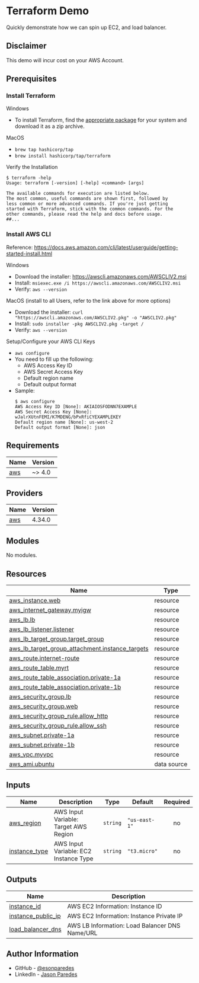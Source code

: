 # Terraform Demo

Quickly demonstrate how we can spin up EC2, and load balancer.

## Disclaimer

This demo will incur cost on your AWS Account.

## Prerequisites
### Install Terraform
Windows
 - To install Terraform, find the [appropriate package](https://www.terraform.io/downloads) for your system and download it as a zip archive.

MacOS
 - `brew tap hashicorp/tap`
 - `brew install hashicorp/tap/terraform`

Verify the Installation
```
$ terraform -help
Usage: terraform [-version] [-help] <command> [args]

The available commands for execution are listed below.
The most common, useful commands are shown first, followed by
less common or more advanced commands. If you're just getting
started with Terraform, stick with the common commands. For the
other commands, please read the help and docs before usage.
##...
```

### Install AWS CLI
Reference: https://docs.aws.amazon.com/cli/latest/userguide/getting-started-install.html

Windows
 - Download the installer: https://awscli.amazonaws.com/AWSCLIV2.msi
 - Install: `msiexec.exe /i https://awscli.amazonaws.com/AWSCLIV2.msi`
 - Verify: `aws --version`

MacOS (install to all Users, refer to the link above for more options)
 - Download the installer: `curl "https://awscli.amazonaws.com/AWSCLIV2.pkg" -o "AWSCLIV2.pkg"`
 - Install: `sudo installer -pkg AWSCLIV2.pkg -target /`
 - Verify: `aws --version`

Setup/Configure your AWS CLI Keys
 - `aws configure`
 - You need to fill up the following:
    - AWS Access Key ID
    - AWS Secret Access Key
    - Default region name
    - Default output format
 - Sample:
    ```
    $ aws configure
    AWS Access Key ID [None]: AKIAIOSFODNN7EXAMPLE
    AWS Secret Access Key [None]: wJalrXUtnFEMI/K7MDENG/bPxRfiCYEXAMPLEKEY
    Default region name [None]: us-west-2
    Default output format [None]: json
    ```

## Requirements

| Name | Version |
|------|---------|
| <a name="requirement_aws"></a> [aws](#requirement\_aws) | ~> 4.0 |

## Providers

| Name | Version |
|------|---------|
| <a name="provider_aws"></a> [aws](#provider\_aws) | 4.34.0 |

## Modules

No modules.

## Resources

| Name | Type |
|------|------|
| [aws_instance.web](https://registry.terraform.io/providers/hashicorp/aws/latest/docs/resources/instance) | resource |
| [aws_internet_gateway.myigw](https://registry.terraform.io/providers/hashicorp/aws/latest/docs/resources/internet_gateway) | resource |
| [aws_lb.lb](https://registry.terraform.io/providers/hashicorp/aws/latest/docs/resources/lb) | resource |
| [aws_lb_listener.listener](https://registry.terraform.io/providers/hashicorp/aws/latest/docs/resources/lb_listener) | resource |
| [aws_lb_target_group.target_group](https://registry.terraform.io/providers/hashicorp/aws/latest/docs/resources/lb_target_group) | resource |
| [aws_lb_target_group_attachment.instance_targets](https://registry.terraform.io/providers/hashicorp/aws/latest/docs/resources/lb_target_group_attachment) | resource |
| [aws_route.internet-route](https://registry.terraform.io/providers/hashicorp/aws/latest/docs/resources/route) | resource |
| [aws_route_table.myrt](https://registry.terraform.io/providers/hashicorp/aws/latest/docs/resources/route_table) | resource |
| [aws_route_table_association.private-1a](https://registry.terraform.io/providers/hashicorp/aws/latest/docs/resources/route_table_association) | resource |
| [aws_route_table_association.private-1b](https://registry.terraform.io/providers/hashicorp/aws/latest/docs/resources/route_table_association) | resource |
| [aws_security_group.lb](https://registry.terraform.io/providers/hashicorp/aws/latest/docs/resources/security_group) | resource |
| [aws_security_group.web](https://registry.terraform.io/providers/hashicorp/aws/latest/docs/resources/security_group) | resource |
| [aws_security_group_rule.allow_http](https://registry.terraform.io/providers/hashicorp/aws/latest/docs/resources/security_group_rule) | resource |
| [aws_security_group_rule.allow_ssh](https://registry.terraform.io/providers/hashicorp/aws/latest/docs/resources/security_group_rule) | resource |
| [aws_subnet.private-1a](https://registry.terraform.io/providers/hashicorp/aws/latest/docs/resources/subnet) | resource |
| [aws_subnet.private-1b](https://registry.terraform.io/providers/hashicorp/aws/latest/docs/resources/subnet) | resource |
| [aws_vpc.myvpc](https://registry.terraform.io/providers/hashicorp/aws/latest/docs/resources/vpc) | resource |
| [aws_ami.ubuntu](https://registry.terraform.io/providers/hashicorp/aws/latest/docs/data-sources/ami) | data source |

## Inputs

| Name | Description | Type | Default | Required |
|------|-------------|------|---------|:--------:|
| <a name="input_aws_region"></a> [aws\_region](#input\_aws\_region) | AWS Input Variable: Target AWS Region | `string` | `"us-east-1"` | no |
| <a name="input_instance_type"></a> [instance\_type](#input\_instance\_type) | AWS Input Variable: EC2 Instance Type | `string` | `"t3.micro"` | no |

## Outputs

| Name | Description |
|------|-------------|
| <a name="output_instance_id"></a> [instance\_id](#output\_instance\_id) | AWS EC2 Information: Instance ID |
| <a name="output_instance_public_ip"></a> [instance\_public\_ip](#output\_instance\_public\_ip) | AWS EC2 Information: Instance Private IP |
| <a name="output_load_balancer_dns"></a> [load\_balancer\_dns](#output\_load\_balancer\_dns) | AWS LB Information: Load Balancer DNS Name/URL |

## Author Information

- GitHub - [@esonparedes](https://github.com/esonparedes)
- LinkedIn - [Jason Paredes](https://www.linkedin.com/in/jason-paredes-aa246161/)

